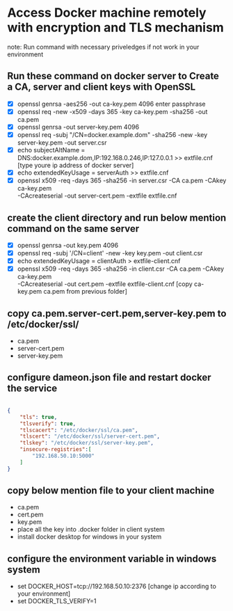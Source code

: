 # Access Docker machine remotely with encryption and TLS mechanism #

note: Run command with necessary priveledges if not work in your environment

## Run these command on docker server to Create a CA, server and client keys with OpenSSL ##

- [x] openssl genrsa -aes256 -out ca-key.pem 4096 enter passphrase
- [x] openssl req -new -x509 -days 365 -key ca-key.pem -sha256 -out ca.pem
- [x] openssl genrsa -out server-key.pem 4096
- [x] openssl req -subj "/CN=docker.example.dom" -sha256 -new -key server-key.pem -out server.csr
- [x] echo subjectAltName = DNS:docker.example.dom,IP:192.168.0.246,IP:127.0.0.1 >> extfile.cnf [type youre ip address of docker server]
- [x] echo extendedKeyUsage = serverAuth >> extfile.cnf
- [x] openssl x509 -req -days 365 -sha256 -in server.csr -CA ca.pem -CAkey ca-key.pem  \
     -CAcreateserial -out server-cert.pem -extfile extfile.cnf

## create the client directory and run below mention command on the same server ##

- [x] openssl genrsa -out key.pem 4096
- [x] openssl req -subj '/CN=client' -new -key key.pem -out client.csr
- [x] echo extendedKeyUsage = clientAuth > extfile-client.cnf
- [x] openssl x509 -req -days 365 -sha256 -in client.csr -CA ca.pem -CAkey ca-key.pem \
      -CAcreateserial -out cert.pem -extfile extfile-client.cnf [copy ca-key.pem ca.pem from previous folder]

## copy ca.pem.server-cert.pem,server-key.pem to  /etc/docker/ssl/ ##

- ca.pem
- server-cert.pem
- server-key.pem

## configure dameon.json file and restart docker the service ##

```json

{
    "tls": true,
    "tlsverify": true,
    "tlscacert": "/etc/docker/ssl/ca.pem",
    "tlscert": "/etc/docker/ssl/server-cert.pem",
    "tlskey": "/etc/docker/ssl/server-key.pem",   
    "insecure-registries":[
        "192.168.50.10:5000"
    ]
}

```

## copy below mention file to your client machine ##

- ca.pem
- cert.pem
- key.pem
- place all the key into .docker folder in client system
- install docker desktop for windows in your system

## configure the environment variable in windows system ##

- set DOCKER_HOST=tcp://192.168.50.10:2376 [change ip according to your environment]
- set DOCKER_TLS_VERIFY=1
